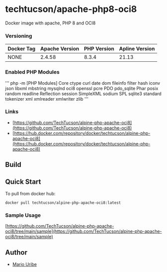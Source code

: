 # techtucson/apache-php8-oci8
Docker image with apache, PHP 8 and OCI8


### Versioning
| Docker Tag        | Apache Version | PHP Version |Apline Version |
|-------------------|----------------|-------------|---------------|
|       NONE        | 2.4.58         | 8.3.4       | 21.13         |

### Enabled PHP Modules
'''
php -m
[PHP Modules]
Core
ctype
curl
date
dom
fileinfo
filter
hash
iconv
json
libxml
mbstring
mysqlnd
oci8
openssl
pcre
PDO
pdo_sqlite
Phar
posix
random
readline
Reflection
session
SimpleXML
sodium
SPL
sqlite3
standard
tokenizer
xml
xmlreader
xmlwriter
zlib
'''
### Links
- [https://github.com/TechTucson/alpine-php-apache-oci8](https://github.com/TechTucson/alpine-php-apache-oci8)
- [https://hub.docker.com/repository/docker/techtucson/alpine-php-apache-oci8](https://hub.docker.com/repository/docker/techtucson/alpine-php-apache-oci8)


## Build

## Quick Start

To pull from docker hub:

```
docker pull techtucson/alpine-php-apache-oci8:latest
```

### Sample Usage

[https://github.com/TechTucson/alpine-php-apache-oci8/tree/main/sample](https://github.com/TechTucson/alpine-php-apache-oci8/tree/main/sample)

Author
-------

-	[Mario Uribe](http://techtucson.com)
